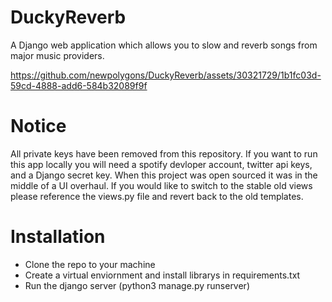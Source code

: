# DuckyReverb
A Django web application which allows you to slow and reverb songs from major music providers.


https://github.com/newpolygons/DuckyReverb/assets/30321729/1b1fc03d-59cd-4888-add6-584b32089f9f


# Notice 

All private keys have been removed from this repository. If you want to run this app locally you will need a spotify devloper account, twitter api keys,
and a Django secret key.
When this project was open sourced it was in the middle of a UI overhaul. If you would like to switch to the stable old views please reference the views.py 
file and revert back to the old templates. 

# Installation

- Clone the repo to your machine
- Create a virtual enviornment and install librarys in requirements.txt
- Run the django server (python3 manage.py runserver)
